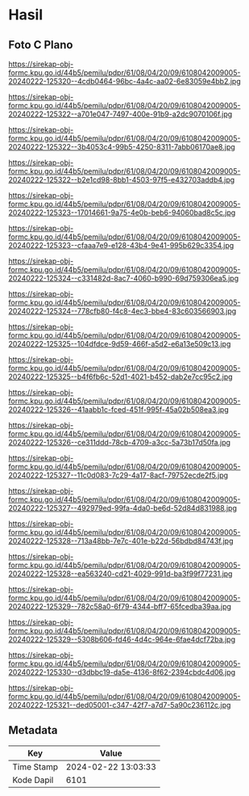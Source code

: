 # Hasil

## Foto C Plano

https://sirekap-obj-formc.kpu.go.id/44b5/pemilu/pdpr/61/08/04/20/09/6108042009005-20240222-125320--4cdb0464-96bc-4a4c-aa02-6e83059e4bb2.jpg

https://sirekap-obj-formc.kpu.go.id/44b5/pemilu/pdpr/61/08/04/20/09/6108042009005-20240222-125322--a701e047-7497-400e-91b9-a2dc9070106f.jpg

https://sirekap-obj-formc.kpu.go.id/44b5/pemilu/pdpr/61/08/04/20/09/6108042009005-20240222-125322--3b4053c4-99b5-4250-8311-7abb06170ae8.jpg

https://sirekap-obj-formc.kpu.go.id/44b5/pemilu/pdpr/61/08/04/20/09/6108042009005-20240222-125322--b2e1cd98-8bb1-4503-97f5-e432703addb4.jpg

https://sirekap-obj-formc.kpu.go.id/44b5/pemilu/pdpr/61/08/04/20/09/6108042009005-20240222-125323--17014661-9a75-4e0b-beb6-94060bad8c5c.jpg

https://sirekap-obj-formc.kpu.go.id/44b5/pemilu/pdpr/61/08/04/20/09/6108042009005-20240222-125323--cfaaa7e9-e128-43b4-9e41-995b629c3354.jpg

https://sirekap-obj-formc.kpu.go.id/44b5/pemilu/pdpr/61/08/04/20/09/6108042009005-20240222-125324--c331482d-8ac7-4060-b990-69d759306ea5.jpg

https://sirekap-obj-formc.kpu.go.id/44b5/pemilu/pdpr/61/08/04/20/09/6108042009005-20240222-125324--778cfb80-f4c8-4ec3-bbe4-83c603566903.jpg

https://sirekap-obj-formc.kpu.go.id/44b5/pemilu/pdpr/61/08/04/20/09/6108042009005-20240222-125325--104dfdce-9d59-466f-a5d2-e6a13e509c13.jpg

https://sirekap-obj-formc.kpu.go.id/44b5/pemilu/pdpr/61/08/04/20/09/6108042009005-20240222-125325--b4f6fb6c-52d1-4021-b452-dab2e7cc95c2.jpg

https://sirekap-obj-formc.kpu.go.id/44b5/pemilu/pdpr/61/08/04/20/09/6108042009005-20240222-125326--41aabb1c-fced-451f-995f-45a02b508ea3.jpg

https://sirekap-obj-formc.kpu.go.id/44b5/pemilu/pdpr/61/08/04/20/09/6108042009005-20240222-125326--ce311ddd-78cb-4709-a3cc-5a73b17d50fa.jpg

https://sirekap-obj-formc.kpu.go.id/44b5/pemilu/pdpr/61/08/04/20/09/6108042009005-20240222-125327--11c0d083-7c29-4a17-8acf-79752ecde2f5.jpg

https://sirekap-obj-formc.kpu.go.id/44b5/pemilu/pdpr/61/08/04/20/09/6108042009005-20240222-125327--492979ed-99fa-4da0-be6d-52d84d831988.jpg

https://sirekap-obj-formc.kpu.go.id/44b5/pemilu/pdpr/61/08/04/20/09/6108042009005-20240222-125328--713a48bb-7e7c-401e-b22d-56bdbd84743f.jpg

https://sirekap-obj-formc.kpu.go.id/44b5/pemilu/pdpr/61/08/04/20/09/6108042009005-20240222-125328--ea563240-cd21-4029-991d-ba3f99f77231.jpg

https://sirekap-obj-formc.kpu.go.id/44b5/pemilu/pdpr/61/08/04/20/09/6108042009005-20240222-125329--782c58a0-6f79-4344-bff7-65fcedba39aa.jpg

https://sirekap-obj-formc.kpu.go.id/44b5/pemilu/pdpr/61/08/04/20/09/6108042009005-20240222-125329--5308b606-fd46-4d4c-964e-6fae4dcf72ba.jpg

https://sirekap-obj-formc.kpu.go.id/44b5/pemilu/pdpr/61/08/04/20/09/6108042009005-20240222-125330--d3dbbc19-da5e-4136-8f62-2394cbdc4d06.jpg

https://sirekap-obj-formc.kpu.go.id/44b5/pemilu/pdpr/61/08/04/20/09/6108042009005-20240222-125321--ded05001-c347-42f7-a7d7-5a90c236112c.jpg


## Metadata

| Key        | Value               |
| ---------- | ------------------- |
| Time Stamp | 2024-02-22 13:03:33 |
| Kode Dapil | 6101                |



